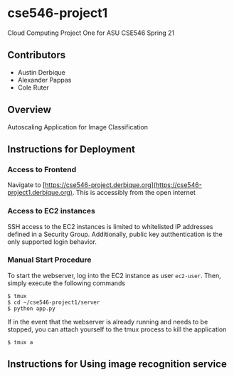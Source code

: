 # cse546-project1
Cloud Computing Project One for ASU CSE546 Spring 21

## Contributors
- Austin Derbique
- Alexander Pappas
- Cole Ruter

## Overview
Autoscaling Application for Image Classification

## Instructions for Deployment

### Access to Frontend
Navigate to [https://cse546-project.derbique.org](https://cse546-project1.derbique.org). This is accessibly from the open internet

### Access to EC2 instances
SSH access to the EC2 instances is limited to whitelisted IP addresses defined in a Security Group. Additionally, public key autthentication is the only supported login behavior.


### Manual Start Procedure
To start the webserver, log into the EC2 instance as user `ec2-user`. Then, simply execute the following commands
```
$ tmux
$ cd ~/cse546-project1/server
$ python app.py
```

If in the event that the webserver is already running and needs to be stopped, you can attach yourself to the tmux process to kill the application
```
$ tmux a
```

## Instructions for Using image recognition service
